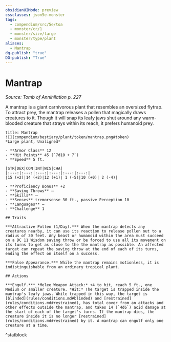 ```yaml
---
obsidianUIMode: preview
cssclasses: json5e-monster
tags:
  - compendium/src/5e/toa
  - monster/cr/1
  - monster/size/large
  - monster/type/plant
aliases:
  - Mantrap
dg-publish: "true"
DG-publish: "True"
---
```

# Mantrap
*Source: Tomb of Annihilation p. 227*  

A mantrap is a giant carnivorous plant that resembles an oversized flytrap. To attract prey, the mantrap releases a pollen that magically draws creatures to it. Though it will snap its leafy jaws shut around any warm-blooded creature that strays within its reach, it prefers humanoid prey.

```ad-statblock
title: Mantrap
![](compendium/bestiary/plant/token/mantrap.png#token)
*Large plant, Unaligned*

- **Armor Class** 12 
- **Hit Points** 45 (`7d10 + 7`)
- **Speed** 5 ft.

|STR|DEX|CON|INT|WIS|CHA|
|:---:|:---:|:---:|:---:|:---:|:---:|
|15 (+2)|14 (+2)|12 (+1)| 1 (-5)|10 (+0)| 2 (-4)|

- **Proficiency Bonus** +2
- **Saving Throws** ⏤
- **Skills** ⏤
- **Senses** tremorsense 30 ft., passive Perception 10
- **Languages** —
- **Challenge** 1

## Traits

***Attractive Pollen (1/Day).*** When the mantrap detects any creatures nearby, it can use its reaction to release pollen out to a radius of 30 feet. Any beast or humanoid within the area must succeed on a DC 11 Wisdom saving throw or be forced to use all its movement on its turns to get as close to the the mantrap as possible. An affected target can repeat the saving throw at the end of each of its turns, ending the effect on itself on a success.

***False Appearance.*** While the mantrap remains motionless, it is indistinguishable from an ordinary tropical plant.

## Actions

***Engulf.*** *Melee Weapon Attack:* +4 to hit, reach 5 ft., one Medium or smaller creature. *Hit:* The target is trapped inside the mantrap's leafy jaws. While trapped in this way, the target is [blinded](rules/conditions.md#blinded) and [restrained](rules/conditions.md#restrained), has total cover from an attacks and other effects outside the mantrap, and takes 14 (`4d6`) acid damage at the start of each of the target's turns. If the mantrap dies, the creature inside it is no longer [restrained](rules/conditions.md#restrained) by it. A mantrap can engulf only one creature at a time.
```
^statblock